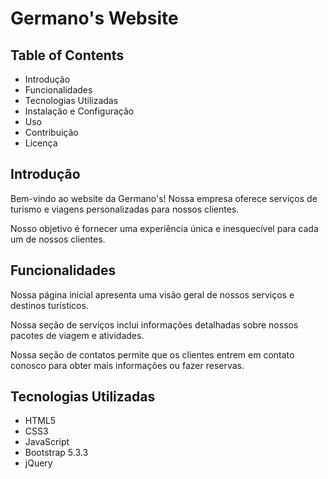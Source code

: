 # Germano's Website

## Table of Contents

- Introdução
- Funcionalidades
- Tecnologias Utilizadas
- Instalação e Configuração
- Uso
- Contribuição
- Licença
## Introdução

Bem-vindo ao website da Germano's! Nossa empresa oferece serviços de turismo e viagens personalizadas para nossos clientes.

Nosso objetivo é fornecer uma experiência única e inesquecível para cada um de nossos clientes.

## Funcionalidades

Nossa página inicial apresenta uma visão geral de nossos serviços e destinos turísticos.

Nossa seção de serviços inclui informações detalhadas sobre nossos pacotes de viagem e atividades.

Nossa seção de contatos permite que os clientes entrem em contato conosco para obter mais informações ou fazer reservas.
## Tecnologias Utilizadas

- HTML5
- CSS3
- JavaScript
- Bootstrap 5.3.3
- jQuery

